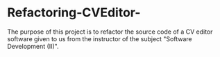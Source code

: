 # Refactoring-CVEditor-
The purpose of this project is to refactor the source code of a CV editor software given to us from
the instructor of the subject "Software Development (II)".
